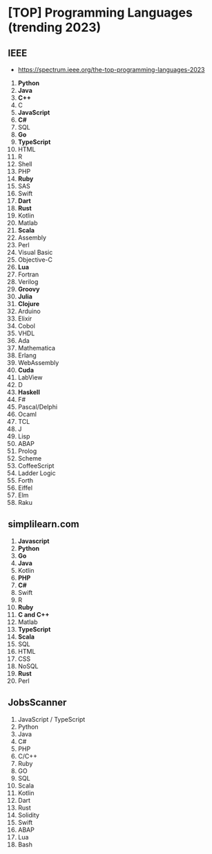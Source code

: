 
# [TOP] Programming Languages (trending 2023)

## IEEE
- https://spectrum.ieee.org/the-top-programming-languages-2023  

1. **Python**
2. **Java**
3. **C++**
4. C
5. **JavaScript**
6. **C#**
7. SQL
8. **Go**
9. **TypeScript**
10. HTML
11. R
12. Shell
13. PHP
14. **Ruby**
15. SAS
16. Swift
17. **Dart**
18. **Rust**
19. Kotlin
20. Matlab
21. **Scala**
22. Assembly
23. Perl
24. Visual Basic
25. Objective-C
26. **Lua**
27. Fortran
28. Verilog
29. **Groovy**
30. **Julia**
31. **Clojure**
32. Arduino
33. Elixir
34. Cobol
35. VHDL
36. Ada
37. Mathematica
38. Erlang
39. WebAssembly
40. **Cuda**
41. LabView
42. D
43. **Haskell**
44. F#
45. Pascal/Delphi
46. Ocaml
47. TCL
48. J
49. Lisp
50. ABAP
51. Prolog
52. Scheme
53. CoffeeScript
54. Ladder Logic
55. Forth
56. Eiffel
57. Elm
58. Raku

## simplilearn.com 
1. **Javascript**
2. **Python**
3. **Go**
4. **Java**
5. Kotlin
6. **PHP**
7. **C#**
8. Swift
9. R
10. **Ruby**
11. **C and C++**
12. Matlab
13. **TypeScript**
14. **Scala**
15. SQL
16. HTML
17. CSS
18. NoSQL
19. **Rust**
20. Perl

## JobsScanner

1. JavaScript / TypeScript
2. Python
3. Java
4. C#
5. PHP
6. C/C++
7. Ruby
8. GO
9. SQL
10. Scala
11. Kotlin
12. Dart
13. Rust
14. Solidity
15. Swift
16. ABAP
17. Lua
18. Bash

